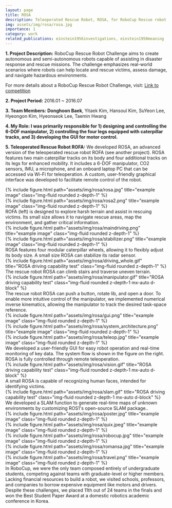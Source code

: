 ```yaml
---
layout: page
title: ROSA
description: Teleoperated Rescue Robot, ROSA, for RoboCup Rescue robot league (Undergraduate Project, 2016)
img: assets/img/rosa/rosa.jpg
importance: 1
category: work
related_publications: einstein1956investigations, einstein1950meaning
---
```


<p><b>1. Project Description:</b> RoboCup Rescue Robot Challenge aims to create autonomous and semi-autonomous robots capable of assisting in disaster response and rescue missions. The challenge emphasizes real-world scenarios where robots can help locate and rescue victims, assess damage, and navigate hazardous environments. </p>

<p>For more details about a RoboCup Rescue Robot Challenge, visit: <a href="https://www.nist.gov/el/intelligent-systems-division-73500/robocuprescue-league-2016">Link to competition</a></p>

<p><b>2. Project Period:</b> 2016.01 ~ 2016.07 </p>
<p><b>3. Team Members:</b> <b>Donghoon Baek</b>, Yitaek Kim, Hansoul Kim, SuYeon Lee, Hyeongon Kim, Hyeonseok Lee, Taemin Hwang </p>
<p><b>4. My Role: I was primarily responsible for 1) designing and controlling the 6-DOF manipulator, 2) controlling the four legs equipped with caterpillar tracks, and 3) developing the GUI for motor control. </b></p>


<b>5. Teleoperated Rescue Robot ROFA:</b> We developed ROSA, an advanced version of the teleoperated rescue robot ROFA (see another project). ROSA features two main caterpillar tracks on its body and four additional tracks on its legs for enhanced mobility. It includes a 6-DOF manipulator, CO2 sensors, IMU, a microphone, and an onboard laptop PC that can be accessed via Wi-Fi for teleoperation. A custom, user-friendly graphical interface was developed to facilitate remote control of the robot.


<div class="row">
    <div class="col-sm mt-3 mt-md-0">
        {% include figure.html path="assets/img/rosa/rosa.jpg" title="example image" class="img-fluid rounded z-depth-1" %}
    </div>
    <div class="col-sm mt-3 mt-md-0">
        {% include figure.html path="assets/img/rosa/rosa2.png" title="example image" class="img-fluid rounded z-depth-1" %}
    </div>
</div>
<div class="caption">
    ROFA (left) is designed to explore harsh terrain and assist in rescuing victims. Its small size allows it to navigate rescue areas, map the environment, and gather critical information.
</div>

<div class="row">
    <div class="col-sm mt-3 mt-md-0">
        {% include figure.html path="assets/img/rosa/maindriving.png" title="example image" class="img-fluid rounded z-depth-1" %}
    </div>
    <div class="col-sm mt-3 mt-md-0">
        {% include figure.html path="assets/img/rosa/stabilizer.png" title="example image" class="img-fluid rounded z-depth-1" %}
    </div>
</div>
<div class="caption">
    ROSA features four modular caterpillar wheels, allowing it to flexibly adjust its body size. A small size ROSA can stabilize its radar sensor. 
</div>

<div class="row justify-content-center">
    <div class="col-sm mt-3 mt-md-0 text-center">
        {% include figure.html path="assets/img/rosa/driving_whole.gif" title="ROSA driving capability test" class="img-fluid rounded z-depth-1" %}
    </div>
</div>
<div class="caption text-center">
    The rescue robot ROSA can climb stairs and traverse uneven terrain.
</div>


<div class="row justify-content-center">
    <div class="col-sm mt-3 mt-md-0 text-center">
        {% include figure.html path="assets/img/rosa/manipulator.gif" title="ROSA driving capability test" class="img-fluid rounded z-depth-1 mx-auto d-block" %}
    </div>
</div>
<div class="caption text-center">
    The rescue robot ROSA can push a button, rotate lib, and open a door. To enable more intuitive control of the manipulator, we implemented numerical inverse kinematics, allowing the manipulator to track the desired task-space reference.   
</div>



<div class="row">
    <div class="col-sm mt-3 mt-md-0">
        {% include figure.html path="assets/img/rosa/gui.png" title="example image" class="img-fluid rounded z-depth-1" %}
    </div>
    <div class="col-sm mt-3 mt-md-0">
        {% include figure.html path="assets/img/rosa/system_architecture.png" title="example image" class="img-fluid rounded z-depth-1" %}
    </div>
    <div class="col-sm mt-3 mt-md-0">
        {% include figure.html path="assets/img/rosa/teleop.jpg" title="example image" class="img-fluid rounded z-depth-1" %}
    </div>
</div>
<div class="caption">
    We developed a user-friendly GUI for easy robot operation and real-time monitoring of key data. The system flow is shown in the figure on the right. ROSA is fully controlled through remote teleoperation.
</div>


<div class="row justify-content-center">
    <div class="col-sm mt-3 mt-md-0 text-center">
        {% include figure.html path="assets/img/rosa/vision.gif" title="ROSA driving capability test" class="img-fluid rounded z-depth-1 mx-auto d-block" %}
    </div>
</div>
<div class="caption">
    A small ROSA is capable of recognizing human faces, intended for identifying victims.
</div>

<div class="row justify-content-center">
    <div class="col-sm mt-3 mt-md-0 text-center">
        {% include figure.html path="assets/img/rosa/slam.gif" title="ROSA driving capability test" class="img-fluid rounded z-depth-1 mx-auto d-block" %}
    </div>
</div>
<div class="caption">
    We developed a SLAM function to generate real-time maps of unknown environments by customizing ROS1's open-source SLAM package..
</div>



<div class="row">
    <div class="col-sm-6 mt-3">
        {% include figure.html path="assets/img/rosa/poster.jpg" title="example image" class="img-fluid rounded z-depth-1" %}
    </div>
    <div class="col-sm-6 mt-3">
        {% include figure.html path="assets/img/rosa/quix.jpeg" title="example image" class="img-fluid rounded z-depth-1" %}
    </div>
</div>
<div class="row">
    <div class="col-sm-6 mt-3">
        {% include figure.html path="assets/img/rosa/robocup.jpg" title="example image" class="img-fluid rounded z-depth-1" %}
    </div>
    <div class="col-sm-6 mt-3">
        {% include figure.html path="assets/img/rosa/romansa.jpg" title="example image" class="img-fluid rounded z-depth-1" %}
    </div>
    <div class="col-sm-6 mt-3">
        {% include figure.html path="assets/img/rosa/travel.png" title="example image" class="img-fluid rounded z-depth-1" %}
    </div>
</div>

<div class="caption">
In RoboCup, we were the only team composed entirely of undergraduate students, competing against teams with graduate-level or higher members. Lacking financial resources to build a robot, we visited schools, professors, and companies to borrow expensive equipment like motors and drivers. Despite these challenges, we placed 11th out of 24 teams in the finals and won the Best Student Paper Award at a domestic robotics academic conference in Korea.
</div>
